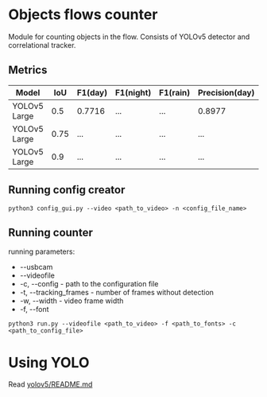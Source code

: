 # Objects flows counter
Module for counting objects in the flow. Consists of YOLOv5 detector and correlational tracker.
## Metrics
|Model|IoU|F1(day)|F1(night)|F1(rain)|Precision(day)|Precision(night)|Precision(rain)|Recall(day)|Recall(night)|Recall(rain)|
|-----|---|--|---------|------|---|---|---|---|---|---|
|YOLOv5 Large|0.5|0.7716|...|...|0.8977|...|...|0.6766|...|...|
|YOLOv5 Large|0.75|...|...|...|...|...|...|...|...|...|
|YOLOv5 Large|0.9|...|...|...|...|...|...|...|...|...|


## Running config creator
```
python3 config_gui.py --video <path_to_video> -n <config_file_name>
```

## Running counter
running parameters:
- --usbcam
- --videofile
- -c, --config - path to the configuration file
- -t, --tracking_frames - number of frames without detection
- -w, --width - video frame width
- -f, --font
```
python3 run.py --videofile <path_to_video> -f <path_to_fonts> -c <path_to_config_file>
```

# Using YOLO
Read [yolov5/README.md](https://github.com/MLFreelib/cvflow/blob/objects-counter/objects-counter/yolov5/README.md)
